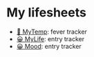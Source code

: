 # My lifesheets

- [🤒 MyTemp](mytemp): fever tracker
- [😀 MyLife](mylife): entry tracker
- [😀 Mood](mood): entry tracker